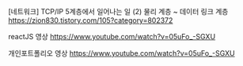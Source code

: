 [네트워크] TCP/IP 5계층에서 일어나는 일 (2) 물리 계층 ~ 데이터 링크 계층
https://zion830.tistory.com/105?category=802372


reactJS 영상
https://www.youtube.com/watch?v=05uFo_-SGXU

개인포트폴리오 영상
https://www.youtube.com/watch?v=05uFo_-SGXU
